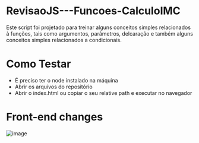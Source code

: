 # RevisaoJS---Funcoes-CalculoIMC

Este script foi projetado para treinar alguns conceitos simples relacionados à funções, tais como argumentos, parâmetros, delcaração e também alguns conceitos simples relacionados a condicionais.

# Como Testar
* É preciso ter o node instalado na máquina
* Abrir os arquivos do repositório
* Abrir o index.html ou copiar o seu relative path e executar no navegador

# Front-end changes

![image](https://user-images.githubusercontent.com/98369124/184886769-de19af8f-ffaf-46df-b399-b0ef25f0dc8b.png)
